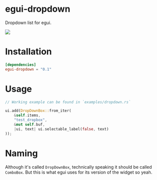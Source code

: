 # egui-dropdown
Dropdown list for egui.

![](exampels/showcase1.png)

# Installation
```toml
[dependencies]
egui-dropdown = "0.1"
```

# Usage
```rust
// Working example can be found in `examples/dropdown.rs`

ui.add(DropDownBox::from_iter(
    &self.items,
    "test_dropbox",
    &mut self.buf,
    |ui, text| ui.selectable_label(false, text)
));
```

# Naming
Although it's called `DropDownBox`, technically speaking it should be called `ComboBox`.
But this is what egui uses for its version of the widget so yeah.
